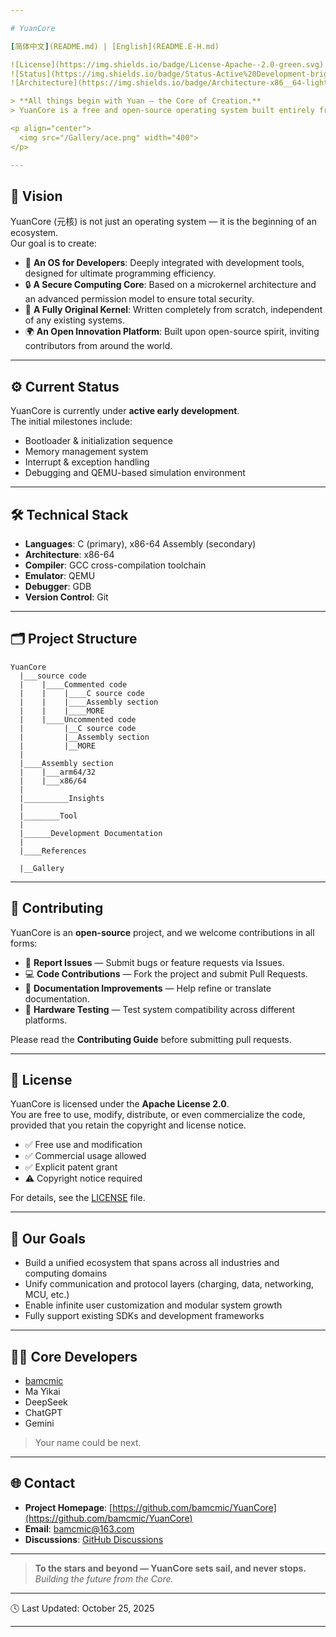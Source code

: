 ```yaml
---

# YuanCore

[简体中文](README.md) | [English](README.E-H.md)

![License](https://img.shields.io/badge/License-Apache--2.0-green.svg)
![Status](https://img.shields.io/badge/Status-Active%20Development-brightgreen.svg)
![Architecture](https://img.shields.io/badge/Architecture-x86__64-lightgrey.svg)

> **All things begin with Yuan — the Core of Creation.**  
> YuanCore is a free and open-source operating system built entirely from scratch, aiming to become a pure, secure, and extensible foundation for computing.

<p align="center">
  <img src="/Gallery/ace.png" width="400">
</p>

---
```


## 🌌 Vision

YuanCore (元核) is not just an operating system — it is the beginning of an ecosystem.  
Our goal is to create:

- 🧠 **An OS for Developers**: Deeply integrated with development tools, designed for ultimate programming efficiency.  
- 🔒 **A Secure Computing Core**: Based on a microkernel architecture and an advanced permission model to ensure total security.  
- 🧩 **A Fully Original Kernel**: Written completely from scratch, independent of any existing systems.  
- 🌍 **An Open Innovation Platform**: Built upon open-source spirit, inviting contributors from around the world.

---

## ⚙️ Current Status

YuanCore is currently under **active early development**.  
The initial milestones include:

- Bootloader & initialization sequence  
- Memory management system  
- Interrupt & exception handling  
- Debugging and QEMU-based simulation environment

---

## 🛠 Technical Stack

- **Languages**: C (primary), x86-64 Assembly (secondary)  
- **Architecture**: x86-64  
- **Compiler**: GCC cross-compilation toolchain  
- **Emulator**: QEMU  
- **Debugger**: GDB  
- **Version Control**: Git

---

## 🗂 Project Structure
```
YuanCore
  |___source code
  |    |____Commented code
  |    |    |____C source code
  |    |    |____Assembly section
  |    |    |____MORE
  |    |____Uncommented code
  |         |__C source code
  |         |__Assembly section
  |         |__MORE
  |
  |____Assembly section
  |    |___arm64/32
  |    |___x86/64
  |
  |__________Insights
  |
  |________Tool
  |
  |______Development Documentation
  |
  |____References

  |__Gallery
```
---

## 🤝 Contributing

YuanCore is an **open-source** project, and we welcome contributions in all forms:

- 🐞 **Report Issues** — Submit bugs or feature requests via Issues.  
- 💻 **Code Contributions** — Fork the project and submit Pull Requests.  
- 📘 **Documentation Improvements** — Help refine or translate documentation.  
- 🧪 **Hardware Testing** — Test system compatibility across different platforms.

Please read the **Contributing Guide** before submitting pull requests.

---

## 📜 License

YuanCore is licensed under the **Apache License 2.0**.  
You are free to use, modify, distribute, or even commercialize the code, provided that you retain the copyright and license notice.

- ✅ Free use and modification  
- ✅ Commercial usage allowed  
- ✅ Explicit patent grant  
- ⚠️ Copyright notice required  

For details, see the [LICENSE](LICENSE) file.

---

## 🧭 Our Goals

- Build a unified ecosystem that spans across all industries and computing domains  
- Unify communication and protocol layers (charging, data, networking, MCU, etc.)  
- Enable infinite user customization and modular system growth  
- Fully support existing SDKs and development frameworks  

---

## 👨‍💻 Core Developers

- [bamcmic](https://github.com/bamcmic)  
- Ma Yikai  
- DeepSeek  
- ChatGPT  
- Gemini  

> Your name could be next.

---

## 🌐 Contact

- **Project Homepage**: [https://github.com/bamcmic/YuanCore](https://github.com/bamcmic/YuanCore)  
- **Email**: bamcmic@163.com  
- **Discussions**: [GitHub Discussions](https://github.com/bamcmic/YuanCore/discussions)

---

> **To the stars and beyond — YuanCore sets sail, and never stops.**  
> _Building the future from the Core._

---

🕓 Last Updated: October 25, 2025


---